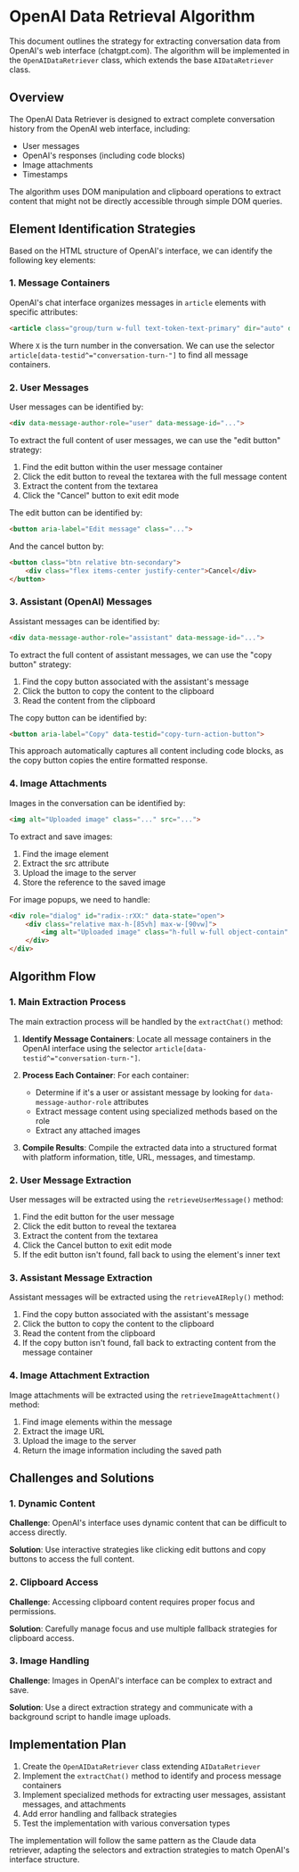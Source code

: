 # OpenAI Data Retrieval Algorithm

This document outlines the strategy for extracting conversation data from OpenAI's web interface (chatgpt.com). The algorithm will be implemented in the `OpenAIDataRetriever` class, which extends the base `AIDataRetriever` class.

## Overview

The OpenAI Data Retriever is designed to extract complete conversation history from the OpenAI web interface, including:
- User messages
- OpenAI's responses (including code blocks)
- Image attachments
- Timestamps

The algorithm uses DOM manipulation and clipboard operations to extract content that might not be directly accessible through simple DOM queries.

## Element Identification Strategies

Based on the HTML structure of OpenAI's interface, we can identify the following key elements:

### 1. Message Containers

OpenAI's chat interface organizes messages in `article` elements with specific attributes:

```html
<article class="group/turn w-full text-token-text-primary" dir="auto" data-testid="conversation-turn-X">
```

Where `X` is the turn number in the conversation. We can use the selector `article[data-testid^="conversation-turn-"]` to find all message containers.

### 2. User Messages

User messages can be identified by:

```html
<div data-message-author-role="user" data-message-id="...">
```

To extract the full content of user messages, we can use the "edit button" strategy:
1. Find the edit button within the user message container
2. Click the edit button to reveal the textarea with the full message content
3. Extract the content from the textarea
4. Click the "Cancel" button to exit edit mode

The edit button can be identified by:
```html
<button aria-label="Edit message" class="...">
```

And the cancel button by:
```html
<button class="btn relative btn-secondary">
    <div class="flex items-center justify-center">Cancel</div>
</button>
```

### 3. Assistant (OpenAI) Messages

Assistant messages can be identified by:
```html
<div data-message-author-role="assistant" data-message-id="...">
```

To extract the full content of assistant messages, we can use the "copy button" strategy:
1. Find the copy button associated with the assistant's message
2. Click the button to copy the content to the clipboard
3. Read the content from the clipboard

The copy button can be identified by:
```html
<button aria-label="Copy" data-testid="copy-turn-action-button">
```

This approach automatically captures all content including code blocks, as the copy button copies the entire formatted response.

### 4. Image Attachments

Images in the conversation can be identified by:
```html
<img alt="Uploaded image" class="..." src="...">
```

To extract and save images:
1. Find the image element
2. Extract the src attribute
3. Upload the image to the server
4. Store the reference to the saved image

For image popups, we need to handle:
```html
<div role="dialog" id="radix-:rXX:" data-state="open">
    <div class="relative max-h-[85vh] max-w-[90vw]">
        <img alt="Uploaded image" class="h-full w-full object-contain" src="...">
    </div>
</div>
```

## Algorithm Flow

### 1. Main Extraction Process

The main extraction process will be handled by the `extractChat()` method:

1. **Identify Message Containers**: Locate all message containers in the OpenAI interface using the selector `article[data-testid^="conversation-turn-"]`.

2. **Process Each Container**: For each container:
   - Determine if it's a user or assistant message by looking for `data-message-author-role` attributes
   - Extract message content using specialized methods based on the role
   - Extract any attached images

3. **Compile Results**: Compile the extracted data into a structured format with platform information, title, URL, messages, and timestamp.

### 2. User Message Extraction

User messages will be extracted using the `retrieveUserMessage()` method:

1. Find the edit button for the user message
2. Click the edit button to reveal the textarea
3. Extract the content from the textarea
4. Click the Cancel button to exit edit mode
5. If the edit button isn't found, fall back to using the element's inner text

### 3. Assistant Message Extraction

Assistant messages will be extracted using the `retrieveAIReply()` method:

1. Find the copy button associated with the assistant's message
2. Click the button to copy the content to the clipboard
3. Read the content from the clipboard
4. If the copy button isn't found, fall back to extracting content from the message container

### 4. Image Attachment Extraction

Image attachments will be extracted using the `retrieveImageAttachment()` method:

1. Find image elements within the message
2. Extract the image URL
3. Upload the image to the server
4. Return the image information including the saved path

## Challenges and Solutions

### 1. Dynamic Content

**Challenge**: OpenAI's interface uses dynamic content that can be difficult to access directly.

**Solution**: Use interactive strategies like clicking edit buttons and copy buttons to access the full content.

### 2. Clipboard Access

**Challenge**: Accessing clipboard content requires proper focus and permissions.

**Solution**: Carefully manage focus and use multiple fallback strategies for clipboard access.

### 3. Image Handling

**Challenge**: Images in OpenAI's interface can be complex to extract and save.

**Solution**: Use a direct extraction strategy and communicate with a background script to handle image uploads.

## Implementation Plan

1. Create the `OpenAIDataRetriever` class extending `AIDataRetriever`
2. Implement the `extractChat()` method to identify and process message containers
3. Implement specialized methods for extracting user messages, assistant messages, and attachments
4. Add error handling and fallback strategies
5. Test the implementation with various conversation types

The implementation will follow the same pattern as the Claude data retriever, adapting the selectors and extraction strategies to match OpenAI's interface structure. 